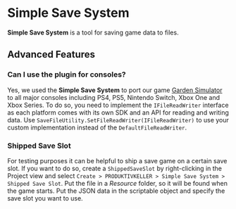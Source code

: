 # Simple Save System

**Simple Save System** is a tool for saving game data to files.

## Advanced Features

### Can I use the plugin for consoles?

Yes, we used the **Simple Save System** to port our game [Garden Simulator](https://store.steampowered.com/app/1403310/Garden_Simulator/) 
to all major consoles including PS4, PS5, Nintendo Switch, Xbox One and Xbox Series.
To do so, you need to implement the `IFileReadWriter` interface as each platform comes with its own
SDK and an API for reading and writing data. Use `SaveFileUtility.SetFileReadWriter(IFileReadWriter)`
to use your custom implementation instead of the `DefaultFileReadWriter`.

### Shipped Save Slot

For testing purposes it can be helpful to ship a save game on a certain save slot. 
If you want to do so, create a `ShippedSaveSlot` by right-clicking in the Project 
view and select `Create > PRODUKTIVKELLER > Simple Save System > Shipped Save Slot`. 
Put the file in a *Resource* folder, so it will be found when the game starts. 
Put the JSON data in the scriptable object and specify the save slot you want to use.